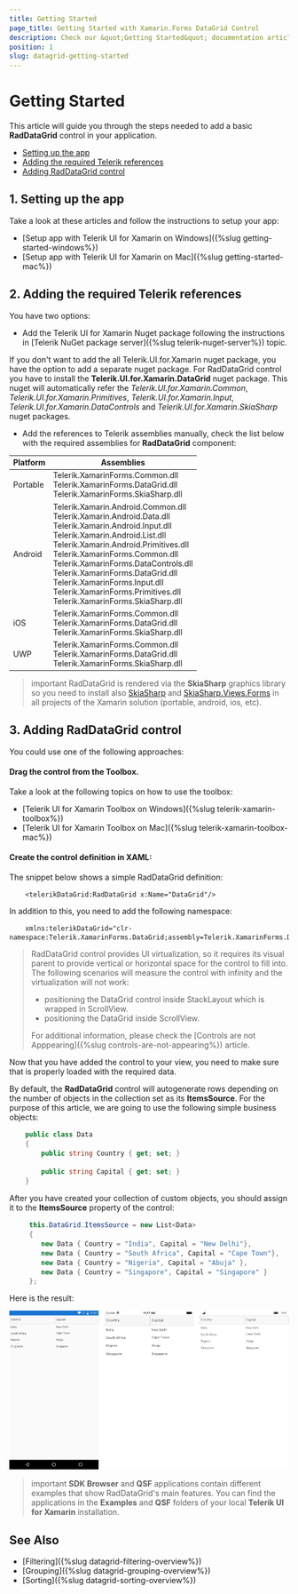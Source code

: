 ```yaml
---
title: Getting Started
page_title: Getting Started with Xamarin.Forms DataGrid Control
description: Check our &quot;Getting Started&quot; documentation article for Telerik DataGrid for Xamarin control.
position: 1
slug: datagrid-getting-started
---
```


# Getting Started

This article will guide you through the steps needed to add a basic **RadDataGrid** control in your application.

* [Setting up the app](#1-setting-up-the-app)
* [Adding the required Telerik references](#2-adding-the-required-telerik-references)
* [Adding RadDataGrid control](#3-adding-raddatagrid-control)

## 1. Setting up the app

Take a look at these articles and follow the instructions to setup your app:

- [Setup app with Telerik UI for Xamarin on Windows]({%slug getting-started-windows%})
- [Setup app with Telerik UI for Xamarin on Mac]({%slug getting-started-mac%})

## 2. Adding the required Telerik references

You have two options:

* Add the Telerik UI for Xamarin Nuget package following the instructions in [Telerik NuGet package server]({%slug telerik-nuget-server%}) topic.

If you don't want to add the all Telerik.UI.for.Xamarin nuget package, you have the option to add a separate nuget package. For RadDataGrid control you have to install the **Telerik.UI.for.Xamarin.DataGrid** nuget package. This nuget will automatically refer the *Telerik.UI.for.Xamarin.Common*, *Telerik.UI.for.Xamarin.Primitives*, *Telerik.UI.for.Xamarin.Input*, *Telerik.UI.for.Xamarin.DataControls* and *Telerik.UI.for.Xamarin.SkiaSharp* nuget packages.

* Add the references to Telerik assemblies manually, check the list below with the required assemblies for **RadDataGrid** component:

| Platform | Assemblies |
| -------- | ---------- |
| Portable | Telerik.XamarinForms.Common.dll<br/>Telerik.XamarinForms.DataGrid.dll<br/>Telerik.XamarinForms.SkiaSharp.dll |
| Android  | Telerik.Xamarin.Android.Common.dll<br/>Telerik.Xamarin.Android.Data.dll<br/>Telerik.Xamarin.Android.Input.dll<br />Telerik.Xamarin.Android.List.dll<br />Telerik.Xamarin.Android.Primitives.dll<br />Telerik.XamarinForms.Common.dll<br />Telerik.XamarinForms.DataControls.dll<br />Telerik.XamarinForms.DataGrid.dll<br />Telerik.XamarinForms.Input.dll<br />Telerik.XamarinForms.Primitives.dll<br />Telerik.XamarinForms.SkiaSharp.dll |
| iOS      | Telerik.XamarinForms.Common.dll<br/>Telerik.XamarinForms.DataGrid.dll<br/>Telerik.XamarinForms.SkiaSharp.dll |
| UWP      | Telerik.XamarinForms.Common.dll<br/>Telerik.XamarinForms.DataGrid.dll<br/>Telerik.XamarinForms.SkiaSharp.dll|

>important RadDataGrid is rendered via the **SkiaSharp** graphics library so you need to install also [SkiaSharp](https://www.nuget.org/packages/SkiaSharp/) and [SkiaSharp.Views.Forms](https://www.nuget.org/packages/SkiaSharp.Views.Forms) in all projects of the Xamarin solution (portable, android, ios, etc). 

## 3. Adding RadDataGrid control

You could use one of the following approaches:

#### Drag the control from the Toolbox. 

Take a look at the following topics on how to use the toolbox:

* [Telerik UI for Xamarin Toolbox on Windows]({%slug telerik-xamarin-toolbox%})
* [Telerik UI for Xamarin Toolbox on Mac]({%slug telerik-xamarin-toolbox-mac%})	

#### Create the control definition in XAML:

The snippet below shows a simple RadDataGrid definition:
```XAML	
	<telerikDataGrid:RadDataGrid x:Name="DataGrid"/>
```

In addition to this, you need to add the following namespace:

```XAML
	xmlns:telerikDataGrid="clr-namespace:Telerik.XamarinForms.DataGrid;assembly=Telerik.XamarinForms.DataGrid"
```	

> RadDataGrid control provides UI virtualization, so it requires its visual parent to provide vertical or horizontal space for the control to fill into. The following scenarios will measure the control with infinity and the virtualization will not work:
>	* positioning the DataGrid control inside StackLayout which is wrapped in ScrollView.
>	* positioning the DataGrid inside ScrollView.
>
> For additional information, please check the [Controls are not Apppearing]({%slug controls-are-not-appearing%}) article.

Now that you have added the control to your view, you need to make sure that is properly loaded with the required data. 

By default, the **RadDataGrid** control will autogenerate rows depending on the number of objects in the collection set as its **ItemsSource**. For the purpose of this article, we are going to use the following simple business objects:

```C#
 	public class Data
	{
    	public string Country { get; set; }

    	public string Capital { get; set; }
	}
```

After you have created your collection of custom objects, you should assign it to the **ItemsSource** property of the control:

```C#
 	 this.DataGrid.ItemsSource = new List<Data>
 	 {
     	new Data { Country = "India", Capital = "New Delhi"},
     	new Data { Country = "South Africa", Capital = "Cape Town"},
     	new Data { Country = "Nigeria", Capital = "Abuja" },
     	new Data { Country = "Singapore", Capital = "Singapore" } 
	 };
```

Here is the result:

![datagrid-itemssource](images/datagrid-itemssource.png)

>important **SDK Browser** and **QSF** applications contain different examples that show RadDataGrid's main features. You can find the applications in the **Examples** and **QSF** folders of your local **Telerik UI for Xamarin** installation.

## See Also

- [Filtering]({%slug datagrid-filtering-overview%})
- [Grouping]({%slug datagrid-grouping-overview%})
- [Sorting]({%slug datagrid-sorting-overview%})